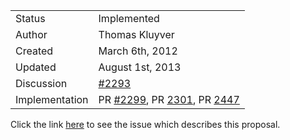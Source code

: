 <table>
<tr><td> Status </td><td> Implemented </td></tr>
<tr><td> Author </td><td> Thomas Kluyver </td></tr>
<tr><td> Created </td><td> March 6th, 2012 </td></tr>
<tr><td> Updated </td><td> August 1st, 2013 </td></tr>
<tr><td> Discussion </td><td> <a href='https://github.com/ipython/ipython/issues/2293'>#2293</a> </td></tr>
<tr><td> Implementation </td><td> PR <a href='https://github.com/ipython/ipython/pull/2299'>#2299</a>, PR <a href='https://github.com/ipython/ipython/pull/2301'>2301</a>, PR <a href='https://github.com/ipython/ipython/pull/2447'>2447</a> </td></tr>
</table>

Click the link [here](https://github.com/ipython/ipython/issues/2293) to see the issue which describes this proposal. 